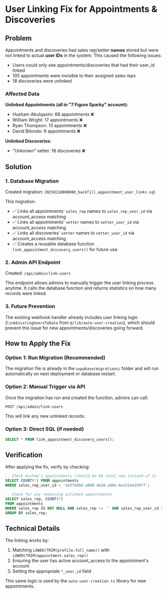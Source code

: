 # User Linking Fix for Appointments & Discoveries

## Problem

Appointments and discoveries had sales rep/setter **names** stored but were not linked to actual **user IDs** in the system. This caused the following issues:

- Users could only see appointments/discoveries that had their user_id linked
- 105 appointments were invisible to their assigned sales reps
- 18 discoveries were unlinked

### Affected Data

**Unlinked Appointments (all in "7 Figure Sparky" account):**
- Husham Abulqasim: 66 appointments ❌
- William Wright: 17 appointments ❌
- Ryan Thompson: 13 appointments ❌
- David Bitondo: 9 appointments ❌

**Unlinked Discoveries:**
- "Unknown" setter: 18 discoveries ❌

## Solution

### 1. Database Migration
Created migration: `20250110000000_backfill_appointment_user_links.sql`

This migration:
- ✅ Links all appointments' `sales_rep` names to `sales_rep_user_id` via account_access matching
- ✅ Links all appointments' `setter` names to `setter_user_id` via account_access matching
- ✅ Links all discoveries' `setter` names to `setter_user_id` via account_access matching
- ✅ Creates a reusable database function `link_appointment_discovery_users()` for future use

### 2. Admin API Endpoint
Created: `/api/admin/link-users`

This endpoint allows admins to manually trigger the user linking process anytime. It calls the database function and returns statistics on how many records were linked.

### 3. Future Prevention

The existing webhook handler already includes user linking logic (`linkExistingUsersToData` from `@/lib/auto-user-creation`), which should prevent this issue for new appointments/discoveries going forward.

## How to Apply the Fix

### Option 1: Run Migration (Recommended)
The migration file is already in the `supabase/migrations/` folder and will run automatically on next deployment or database restart.

### Option 2: Manual Trigger via API
Once the migration has run and created the function, admins can call:

```bash
POST /api/admin/link-users
```

This will link any new unlinked records.

### Option 3: Direct SQL (if needed)
```sql
SELECT * FROM link_appointment_discovery_users();
```

## Verification

After applying the fix, verify by checking:

```sql
-- Check Husham's appointments (should be 69 total now instead of 3)
SELECT COUNT(*) FROM appointments 
WHERE sales_rep_user_id = 'ed37e0b6-a0d8-4e28-a48e-6e122a4250ff';

-- Check for any remaining unlinked appointments
SELECT sales_rep, COUNT(*) 
FROM appointments 
WHERE sales_rep IS NOT NULL AND sales_rep != '' AND sales_rep_user_id IS NULL 
GROUP BY sales_rep;
```

## Technical Details

The linking works by:
1. Matching `LOWER(TRIM(profile.full_name))` with `LOWER(TRIM(appointment.sales_rep))`
2. Ensuring the user has active account_access to the appointment's account
3. Setting the appropriate `*_user_id` field

This same logic is used by the `auto-user-creation.ts` library for new appointments.

